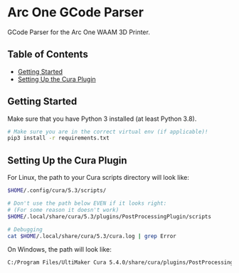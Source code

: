 # Arc One GCode Parser <!-- omit in toc -->

GCode Parser for the Arc One WAAM 3D Printer.

## Table of Contents <!-- omit in toc -->

- [Getting Started](#getting-started)
- [Setting Up the Cura Plugin](#setting-up-the-cura-plugin)

## Getting Started

Make sure that you have Python 3 installed (at least Python 3.8).

```bash
# Make sure you are in the correct virtual env (if applicable)!
pip3 install -r requirements.txt
```

## Setting Up the Cura Plugin

For Linux, the path to your Cura scripts directory will look like:

```bash
$HOME/.config/cura/5.3/scripts/

# Don't use the path below EVEN if it looks right:
# (For some reason it doesn't work)
$HOME/.local/share/cura/5.3/plugins/PostProcessingPlugin/scripts

# Debugging
cat $HOME/.local/share/cura/5.3/cura.log | grep Error
```

On Windows, the path will look like:

```bash
C:/Program Files/UltiMaker Cura 5.4.0/share/cura/plugins/PostProcessingPlugin/scripts/Micer.py
```
